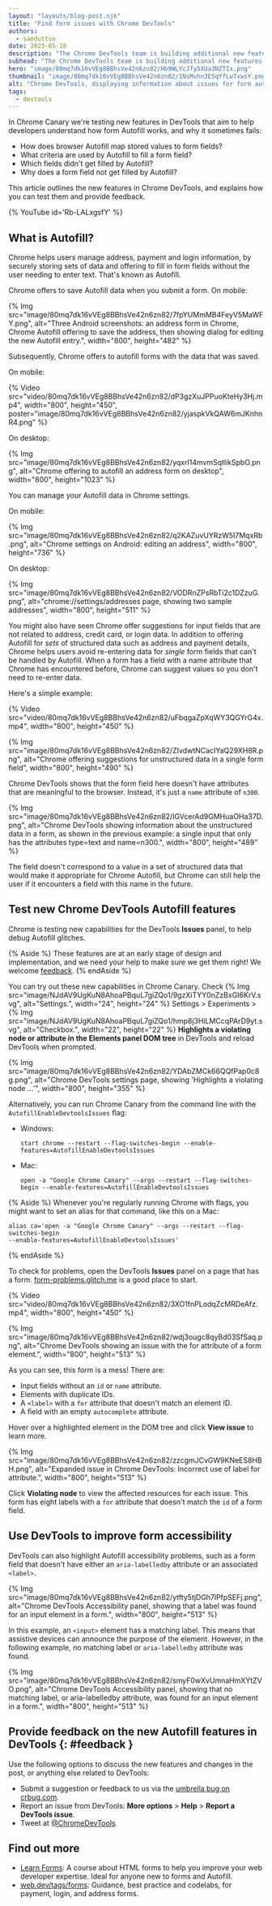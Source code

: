 ```yaml
---
layout: "layouts/blog-post.njk"
title: "Find form issues with Chrome DevTools"
authors:
  - samdutton
date: 2023-05-10
description: "The Chrome DevTools team is building additional new features to help find form issues and debug Autofill. These features are at an early stage of design and implementation, and we need your testing and feedback."
subhead: "The Chrome DevTools team is building additional new features to help you find form issues and debug Autofill."
hero: "image/80mq7dk16vVEg8BBhsVe42n6zn82/Hb9WLYcJTy5XUa3NZTIx.png"
thumbnail: "image/80mq7dk16vVEg8BBhsVe42n6zn82/1NsMvhn3ESqYfLwTvwsY.png"
alt: "Chrome DevTools, displaying information about issues for form autofill: in this case, a label with an empty for attribute."
tags:
  - devtools
---
```


In Chrome Canary we're testing new features in DevTools that aim to help developers understand how
form Autofill works, and why it sometimes fails:

* How does browser Autofill map stored values to form fields?
* What criteria are used by Autofill to fill a form field?
* Which fields didn't get filled by Autofill?
* Why does a form field not get filled by Autofill?

This article outlines the new features in Chrome DevTools, and explains how you can test them and
provide feedback.

{% YouTube id='Rb-LALxgsfY' %}

## What is Autofill?

Chrome helps users manage address, payment and login information, by securely storing sets of data
and offering to fill in form fields without the user needing to enter text. That's known as
Autofill.

Chrome offers to save Autofill data when you submit a form. On mobile:

{% Img src="image/80mq7dk16vVEg8BBhsVe42n6zn82/7fpYUMmMB4FeyV5MaWFY.png", alt="Three Android
screenshots: an address form in Chrome, Chrome Autofill offering to save the address, then showing
dialog for editing the new Autofill entry.", width="800", height="482" %}

Subsequently, Chrome offers to autofill forms with the data that was saved.

On mobile:

{% Video src="video/80mq7dk16vVEg8BBhsVe42n6zn82/dP3gzXuJPPuoKteHy3Hj.mp4", width="800",
height="450", poster="image/80mq7dk16vVEg8BBhsVe42n6zn82/yjaspkVkQAW6mJKnhnR4.png" %}

On desktop:

{% Img src="image/80mq7dk16vVEg8BBhsVe42n6zn82/yqxrI14mvmSqtlikSpbO.png",
  alt="Chrome offering to autofill an address form on desktop", width="800", height="1023" %}

You can manage your Autofill data in Chrome settings.

On mobile:

{% Img src="image/80mq7dk16vVEg8BBhsVe42n6zn82/q2KAZuvUYRzW5I7MqxRb.png", alt="Chrome settings on
Android: editing an address", width="800", height="736" %}

On desktop:

{% Img src="image/80mq7dk16vVEg8BBhsVe42n6zn82/VODRnZPsRbTi2c1DZzuG.png",
alt="chrome://settings/addresses page, showing two sample addresses", width="800", height="511" %}

You might also have seen Chrome offer suggestions for input fields that are not related to address,
credit card, or login data. In addition to offering Autofill for  _sets_ of structured data such as
address and payment details, Chrome helps users avoid re-entering data for _single_ form fields that
can't be handled by Autofill. When a form has a field with a name attribute that Chrome has
encountered before, Chrome can suggest values so you don't need to re-enter data.

Here's a simple example:

{% Video src="video/80mq7dk16vVEg8BBhsVe42n6zn82/uFbqgaZpXqWY3QGYrG4x.mp4", width="800",
height="450" %}

{% Img src="image/80mq7dk16vVEg8BBhsVe42n6zn82/ZIvdwtNCacIYaQ29XH8R.png", alt="Chrome offering
suggestions for unstructured data in a single form field", width="800", height="490" %}

Chrome DevTools shows that the form field here doesn't have attributes that are meaningful to the
browser. Instead, it's just a `name` attribute of `n300`.

{% Img src="image/80mq7dk16vVEg8BBhsVe42n6zn82/IGVcerAd9GMHuaOHa37D.png", alt="Chrome DevTools
showing information about the unstructured data in a form, as shown in the previous example: a
single input that only has the attributes type=text and name=n300.", width="800", height="489" %}

The field doesn't correspond to a value in a set of structured data that would make it appropriate
for Chrome Autofill, but Chrome can still help the user if it encounters a field with this name in
the future.

## Test new Chrome DevTools Autofill features

Chrome is testing new capabilities for the DevTools **Issues** panel, to help debug Autofill
glitches.

{% Aside %}
These features are at an early stage of design and implementation, and we need your help to make
sure we get them right! We welcome [feedback](#feedback).
{% endAside %}

You can try out these new capabilities in Chrome Canary. Check {% Img
src="image/NJdAV9UgKuN8AhoaPBquL7giZQo1/9gzXiTYY0nZzBxGI6KrV.svg", alt="Settings.", width="24",
height="24" %} Settings > Experiments > {% Img
src="image/NJdAV9UgKuN8AhoaPBquL7giZQo1/hmp8j3HiLMCcqPArD9yt.svg", alt="Checkbox.", width="22",
height="22" %}  **Highlights a violating node or attribute in the Elements panel DOM tree** in
DevTools and reload DevTools when prompted.

{% Img src="image/80mq7dk16vVEg8BBhsVe42n6zn82/YDAbZMCk66QQfPap0c8g.png", alt="Chrome DevTools
settings page, showing 'Highlights a violating node ...'", width="800", height="355" %}

Alternatively, you can run Chrome Canary from the command line with the
`AutofillEnableDevtoolsIssues` flag:

- Windows:
  ```shell
  start chrome --restart --flag-switches-begin --enable-features=AutofillEnableDevtoolsIssues
  ```
- Mac:
  ``` shell
  open -a "Google Chrome Canary" --args --restart --flag-switches-begin --enable-features=AutofillEnableDevtoolsIssues
  ```

{% Aside %}
Whenever you're regularly running Chrome with flags, you might want to set an alias for that
command, like this on a Mac:
``` text
alias ca='open -a "Google Chrome Canary" --args --restart --flag-switches-begin
--enable-features=AutofillEnableDevtoolsIssues'
```
{% endAside %}

To check for problems, open the DevTools **Issues** panel on a page that has a form.
[form-problems.glitch.me](form-problems.glitch.me) is a good place to start.

{% Video src="video/80mq7dk16vVEg8BBhsVe42n6zn82/3XO1fnPLodqZcMRDeAfz.mp4", width="800",
height="450" %}

{% Img src="image/80mq7dk16vVEg8BBhsVe42n6zn82/wdj3ougc8qyBd03SfSaq.png", alt="Chrome DevTools
showing an issue with the for attribute of a form element.", width="800", height="513" %}

As you can see, this form is a mess! There are:

* Input fields without an `id` or `name` attribute.
* Elements with duplicate IDs.
* A `<label>` with a `for` attribute that doesn't match an element ID.
* A field with an empty `autocomplete` attribute.

Hover over a highlighted element in the DOM tree and click **View issue** to learn more.

{% Img src="image/80mq7dk16vVEg8BBhsVe42n6zn82/zzcgmJCvGW9KNeES8HBH.png", alt="Expanded issue in
Chrome DevTools: Incorrect use of label for attribute.", width="800", height="513" %}

Click **Violating node** to view the affected resources for each issue. This form has eight labels
with a `for` attribute that doesn't match the `id` of a form field.

## Use DevTools to improve form accessibility

DevTools can also highlight Autofill accessibility problems, such as a form field that doesn't have
either an `aria-labelledby` attribute or an associated `<label>`.

{% Img src="image/80mq7dk16vVEg8BBhsVe42n6zn82/ytfty5tjDGh7lPfpSEFj.png", alt="Chrome DevTools
Accessibility panel, showing that a label was found for an input element in a form.", width="800",
height="513" %}

In this example, an `<input>` element has a matching label. This means that assistive devices can
announce the purpose of the element. However, in the following example, no matching label or
`aria-labelledby` attribute was found.

{% Img src="image/80mq7dk16vVEg8BBhsVe42n6zn82/smyF0wXvUmnaHmXYtZVO.png", alt="Chrome DevTools
Accessibility panel, showing that no matching label, or aria-labelledby attribute, was found for an
input element in a form.", width="800", height="513" %}

<!-- The Chrome team is also working on a dedicated Autofill tab in the Elements panel in DevTools.

{% Img src="image/80mq7dk16vVEg8BBhsVe42n6zn82/YCQxWmtavrEOZZ4tYYEI.png", alt="Autofill panel,
showing the format for an address in India.", width="800", height="494" %} -->

## Provide feedback on the new Autofill features in DevTools {: #feedback }

Use the following options to discuss the new features and changes in the post, or anything else
related to DevTools:

* Submit a suggestion or feedback to us via the
[umbrella bug on crbug.com](https://bugs.chromium.org/p/chromium/issues/detail?id=1442954).
* Report an issue from DevTools: **More options** > **Help** > **Report a DevTools issue**.
* Tweet at [@ChromeDevTools](https://twitter.com/intent/tweet?text=@ChromeDevTools).

## Find out more

* [Learn Forms](https://web.dev/learn/forms): A course about HTML forms to help you improve
    your web developer expertise. Ideal for anyone new to forms and Autofill.
* [web.dev/tags/forms](https://web.dev/tags/forms/): Guidance, best practice and codelabs, for
    payment, login, and address forms.
